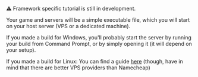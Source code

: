 ⚠️  Framework specific tutorial is still in development. 

Your game and servers will be a simple executable file, which you will start on your host server (VPS or a dedicated machine). 

If you made a build for Windows, you'll probably start the server by running your build from Command Prompt, or by simply opening it (it will depend on your setup).

If you made a build for Linux:
You can find a guide [here](https://noobtuts.com/unity/unet-server-hosting) (though, have in mind that there are better VPS providers than Namecheap)
